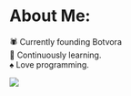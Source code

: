 # About Me:
🕷️ Currently founding Botvora​<br>👾​ Continuously learning.<br>♠️ Love programming.


![](https://quotes-github-readme.vercel.app/api?type=horizontal&theme=dark)
